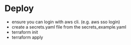 # Deploy

- ensure you can login with aws cli. (e.g. aws sso login)
- create a secrets.yaml file from the secrets_example.yaml
- terraform init
- terraform apply

